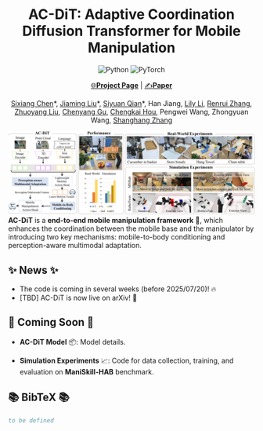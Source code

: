<div align="center">

# AC-DiT: Adaptive Coordination Diffusion Transformer for Mobile Manipulation

![Python](https://img.shields.io/badge/python-3670A0?style=for-the-badge&logo=python&logoColor=ffdd54)
![PyTorch](https://img.shields.io/badge/PyTorch-%23EE4C2C.svg?style=for-the-badge&logo=PyTorch&logoColor=white)
  
[🌐**Project Page**](https://ac-dit.github.io/) | [✍️**Paper**](??)

[Sixiang Chen](https://cscsx.github.io/)\*, [Jiaming Liu](https://liujiaming1996.github.io/)\*, [Siyuan Qian](https://siriyep.github.io/)\*, Han Jiang, [Lily Li](https://clorislili.github.io/clorisLi/), [Renrui Zhang](https://zrrskywalker.github.io/), [Zhuoyang Liu](https://zhuoyangliu2005.github.io/), [Chenyang Gu](https://gaystarc.github.io/), [Chengkai Hou](https://jackhck.github.io/), Pengwei Wang, Zhongyuan Wang, [Shanghang Zhang](https://www.shanghangzhang.com)

</div>


![](assets/AC-DiT_Teaser.png)
**AC-DiT** is a **end-to-end mobile manipulation framework** 🤖, which enhances the coordination between the mobile base and the manipulator by introducing two key mechanisms: mobile-to-body conditioning and perception-aware multimodal adaptation. 

## ✨ News ✨

- The code is coming in several weeks (before 2025/07/20)! 🔥
- [TBD] AC-DiT is now live on arXiv! 🚀 

## 📢 Coming Soon 📢

- **AC-DiT Model** 📦: Model details.

- **Simulation Experiments** 📈: Code for data collection, training, and evaluation on **ManiSkill-HAB** benchmark. 


## 📚 BibTeX 📚

```bibtex
to be defined
```
